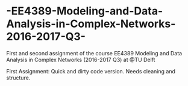 # -EE4389-Modeling-and-Data-Analysis-in-Complex-Networks-2016-2017-Q3-
First and second assignment of the course  EE4389 Modeling and Data Analysis in Complex Networks (2016-2017 Q3) at @TU Delft

First Assignment: Quick and dirty code version. Needs cleaning and structure.
